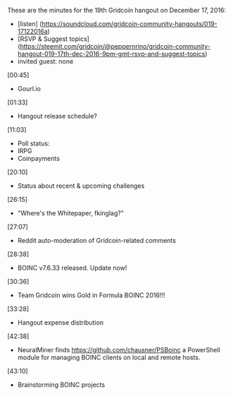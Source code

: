 These are the minutes for the 19th Gridcoin hangout on December 17, 2016:

* [listen] (https://soundcloud.com/gridcoin-community-hangouts/019-17122016a)
* [RSVP & Suggest topics] (https://steemit.com/gridcoin/@peppernrino/gridcoin-community-hangout-019-17th-dec-2016-9pm-gmt-rsvp-and-suggest-topics)
* invited guest: none

[00:45]
* Gourl.io

[01:33]
* Hangout release schedule?

[11:03]
* Poll status:
* IRPG
* Coinpayments

[20:10]
* Status about recent & upcoming challenges

[26:15]
* "Where's the Whitepaper, fkinglag?"

[27:07]
* Reddit auto-moderation of Gridcoin-related comments

[28:38]
* BOINC v7.6.33 released. Update now!

[30:36]
* Team Gridcoin wins Gold in Formula BOINC 2016!!!

[33:28]
* Hangout expense distribution

[42:38]
* NeuralMiner finds https://github.com/chausner/PSBoinc a PowerShell module for managing BOINC clients on local and remote hosts.

[43:10]
* Brainstorming BOINC projects
